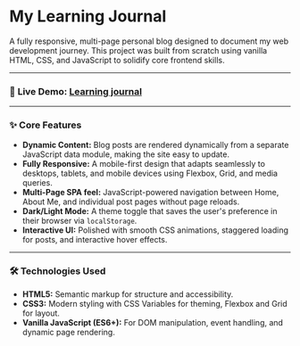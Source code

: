 # My Learning Journal

A fully responsive, multi-page personal blog designed to document my web development journey. This project was built from scratch using vanilla HTML, CSS, and JavaScript to solidify core frontend skills.

---

### 🚀 **Live Demo:** [Learning journal](https://learning-journal-ck.netlify.app/)



---

### ✨ Core Features

-   **Dynamic Content:** Blog posts are rendered dynamically from a separate JavaScript data module, making the site easy to update.
-   **Fully Responsive:** A mobile-first design that adapts seamlessly to desktops, tablets, and mobile devices using Flexbox, Grid, and media queries.
-   **Multi-Page SPA feel:** JavaScript-powered navigation between Home, About Me, and individual post pages without page reloads.
-   **Dark/Light Mode:** A theme toggle that saves the user's preference in their browser via `localStorage`.
-   **Interactive UI:** Polished with smooth CSS animations, staggered loading for posts, and interactive hover effects.

---

### 🛠️ Technologies Used

-   **HTML5:** Semantic markup for structure and accessibility.
-   **CSS3:** Modern styling with CSS Variables for theming, Flexbox and Grid for layout.
-   **Vanilla JavaScript (ES6+):** For DOM manipulation, event handling, and dynamic page rendering.
